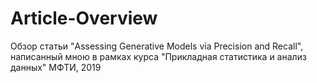 # Article-Overview
Обзор статьи "Assessing Generative Models via Precision and Recall", написанный мною в рамках курса "Прикладная статистика и анализ данных" МФТИ, 2019
